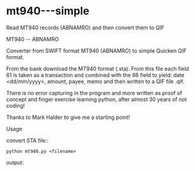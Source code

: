 # mt940---simple
Read MT940 records (ABNAMRO) and then convert them to QIF

MT940 -- ABNAMRO 

Converter from SWIFT format MT940 (ABNAMRO) to simple Quicken QIF format.

From the bank download the MT940 format (<filename>.sta). From this file each field 61
is taken as a transaction and combined with the 86 field to yield:
date <dd/mm/yyyy>, amount, payee, memo and then written to a QIF file <filename>.qif.

There is no error capturing in the program and more written as proof of concept and finger 
exercise learning python, after almost 30 years of not coding!

Thanks to Mark Halder to give me a starting point!

Usage

convert STA file::

    python mt940.py <filename>

output: <filename>

